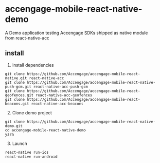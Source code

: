 # accengage-mobile-react-native-demo
A Demo application testing Accengage SDKs shipped as native module from react-native-acc 

## install

1. Install dependencies
```
git clone https://github.com/Accengage/accengage-mobile-react-native.git react-native-acc
git clone https://github.com/Accengage/accengage-mobile-react-native-push-gcm.git react-native-acc-push-gcm
git clone https://github.com/Accengage/accengage-mobile-react-geofences.git react-native-acc-geofences
git clone https://github.com/Accengage/accengage-mobile-react-beacons.git react-native-acc-beacons
```

2. Clone demo project
```
git clone https://github.com/Accengage/accengage-mobile-react-native-demo.git
cd accengage-mobile-react-native-demo
yarn
```

3. Launch
```
react-native run-ios
react-native run-android
```
